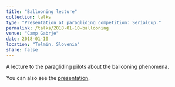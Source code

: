 ```yaml
---
title: "Ballooning lecture"
collection: talks
type: "Presentation at paragliding competition: SerialCup."
permalink: /talks/2018-01-10-ballooning
venue: "Camp Gabrje"
date: 2018-01-10
location: "Tolmin, Slovenia"
share: false
---
```


A lecture to the paragliding pilots about the ballooning phenomena.

You can also see the [presentation](https://www.youtube.com/watch?v=56ccA8Z2Dko).